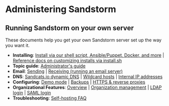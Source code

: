 # Administering Sandstorm

## Running Sandstorm on your own server

These documents help you get your own Sandstorm server set up the way you want it.

* **Installing**: [Install via our shell script, Ansible/Puppet, Docker, and more](install.md) | [Reference docs on customizing installs via install.sh](administering/install-script.md)
* **Topic guide**: [Administrator's guide](administering/guide.md)
* **Email**: [Sending](administering/email.md#outgoing-smtp) | [Receiving (running an email server)](administering/email.md#outbound-email-steps)
* **DNS**: [Sandcats.io dynamic DNS](administering/sandcats.md) | [Wildcard hosts](administering/wildcard.md) | [Internal IP addresses](administering/faq.md#how-do-i-use-sandstorm-with-an-internal-ip-address)
* **Configuring**: [Demo mode](administering/demo.md) | [Backups](administering/backups.md) | [HTTPS & reverse proxies](administering/ssl.md) <!-- [Login providers]() -->
* **Organizational Features**: [Overview](administering/for-work.md) | [Organization management](administering/for-work.md#defining-an-organization-and-its-impact-on-permissions) | [LDAP login](administering/for-work.md#authentication-provider-ldap) | [SAML login](administering/for-work.md#authentication-provider-saml-20)
* **Troubleshooting**: [Self-hosting FAQ](administering/faq.md)
